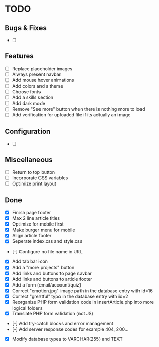 # TODO

## Bugs & Fixes

- [ ]

## Features

- [ ] Replace placeholder images
- [ ] Always present navbar
- [ ] Add mouse hover animations
- [ ] Add colors and a theme
- [ ] Choose fonts
- [ ] Add a skills section
- [ ] Add dark mode
- [ ] Remove "See more" button when there is nothing more to load
- [ ] Add verification for uploaded file if its actually an image

## Configuration

- [ ]

## Miscellaneous

- [ ] Return to top button
- [ ] Incorporate CSS variables
- [ ] Optimize print layout

## Done

- [x] Finish page footer
- [x] Max 2 line article titles
- [x] Optimize for mobile first
- [x] Make burger menu for mobile
- [x] Align article footer
- [x] Seperate index.css and style.css
- [-] Configure no file name in URL
- [x] Add tab bar icon
- [x] Add a "more projects" button
- [x] Add links and buttons to page navbar
- [x] Add links and buttons to article footer
- [x] Add a form (email/account/quiz)
- [x] Correct "emotion.jpg" image path in the database entry with id=16
- [x] Correct "greatful" typo in the database entry with id=2
- [x] Reorganize PHP form validation code in insertArticle.php into more logical folders
- [x] Translate PHP form validation (not JS)
- [-] Add try-catch blocks and error management
- [-] Add server response codes for example 404, 200...
- [x] Modify database types to VARCHAR(255) and TEXT
